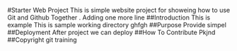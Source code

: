 #Starter Web Project
	This is simple website project for showeing
	how to use Git and Github Together . Adding one more line
##Introduction
	This is example
	This is sample working directory ghfgh
##Purpose
	Provide simpel 
##Deployment
	After project we can deploy
##How To Contribute
	Pkjnd
##Copyright
git training